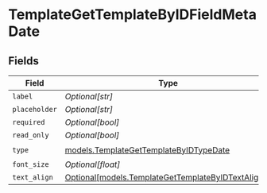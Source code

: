 # TemplateGetTemplateByIDFieldMetaDate


## Fields

| Field                                                                                                | Type                                                                                                 | Required                                                                                             | Description                                                                                          |
| ---------------------------------------------------------------------------------------------------- | ---------------------------------------------------------------------------------------------------- | ---------------------------------------------------------------------------------------------------- | ---------------------------------------------------------------------------------------------------- |
| `label`                                                                                              | *Optional[str]*                                                                                      | :heavy_minus_sign:                                                                                   | N/A                                                                                                  |
| `placeholder`                                                                                        | *Optional[str]*                                                                                      | :heavy_minus_sign:                                                                                   | N/A                                                                                                  |
| `required`                                                                                           | *Optional[bool]*                                                                                     | :heavy_minus_sign:                                                                                   | N/A                                                                                                  |
| `read_only`                                                                                          | *Optional[bool]*                                                                                     | :heavy_minus_sign:                                                                                   | N/A                                                                                                  |
| `type`                                                                                               | [models.TemplateGetTemplateByIDTypeDate](../models/templategettemplatebyidtypedate.md)               | :heavy_check_mark:                                                                                   | N/A                                                                                                  |
| `font_size`                                                                                          | *Optional[float]*                                                                                    | :heavy_minus_sign:                                                                                   | N/A                                                                                                  |
| `text_align`                                                                                         | [Optional[models.TemplateGetTemplateByIDTextAlign4]](../models/templategettemplatebyidtextalign4.md) | :heavy_minus_sign:                                                                                   | N/A                                                                                                  |